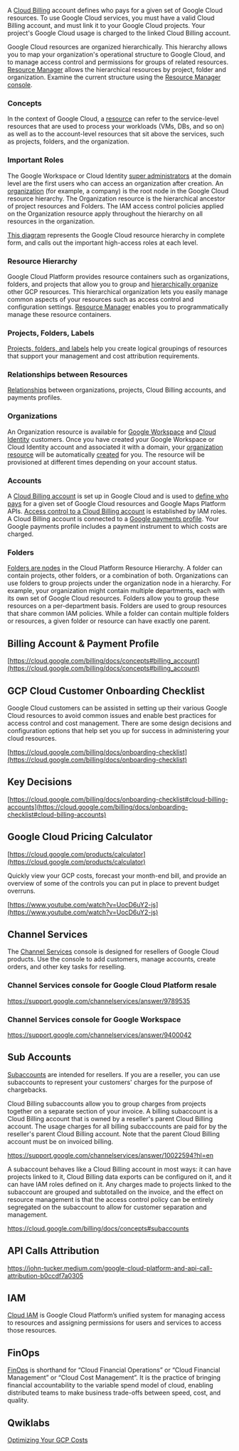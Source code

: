 
A [Cloud Billing](  https://cloud.google.com/billing/docs   ) account defines who pays for a given set of Google Cloud resources. To use Google Cloud services, you must have a valid Cloud Billing account, and must link it to your Google Cloud projects. Your project's Google Cloud usage is charged to the linked Cloud Billing account.

Google Cloud resources are organized hierarchically. This hierarchy allows you to map your organization's operational structure to Google Cloud, and to manage access control and permissions for groups of related resources.  [Resource Manager](https://cloud.google.com/resource-manager) allows the hierarchical resources by project, folder and organization. Examine the current structure using the [Resource Manager console](https://console.cloud.google.com/cloud-resource-manager).

### Concepts

In the context of Google Cloud, a [resource](https://cloud.google.com/billing/docs/concepts) can refer to the service-level resources that are used to process your workloads (VMs, DBs, and so on) as well as to the account-level resources that sit above the services, such as projects, folders, and the organization.



### Important Roles

The Google Workspace or Cloud Identity [super administrators](https://support.google.com/a/answer/2405986#super_admin) at the domain level are the first users who can access an organization after creation.  An [organization](https://cloud.google.com/resource-manager/docs/cloud-platform-resource-hierarchy#organizations) (for example, a company) is the root node in the Google Cloud resource hierarchy. The Organization resource is the hierarchical ancestor of project resources and Folders. The IAM access control policies applied on the Organization resource apply throughout the hierarchy on all resources in the organization.

[This diagram](https://cloud.google.com/billing/docs/concepts#important_roles) represents the Google Cloud resource hierarchy in complete form, and calls out the important high-access roles at each level.



### Resource Hierarchy

Google Cloud Platform provides resource containers such as organizations, folders, and projects that allow you to group and [hierarchically organize](https://cloud.google.com/resource-manager/docs/cloud-platform-resource-hierarchy#resource-hierarchy-detail) other GCP resources. This hierarchical organization lets you easily manage common aspects of your resources such as access control and configuration settings. [Resource Manager](https://cloud.google.com/resource-manager) enables you to programmatically manage these resource containers.



### Projects, Folders, Labels

[Projects, folders, and labels](https://cloud.google.com/billing/docs/onboarding-checklist#projects-folders-labels) help you create logical groupings of resources that support your management and cost attribution requirements.



### Relationships between Resources

[Relationships](https://cloud.google.com/billing/docs/concepts#relationships-between-resources) between organizations, projects, Cloud Billing accounts, and payments profiles.


### Organizations

An Organization resource is available for [Google Workspace](https://support.google.com/a/answer/53926) and [Cloud Identity](https://cloud.google.com/identity/docs/setup) customers. Once you have created your Google Workspace or Cloud Identity account and associated it with a domain, your [organization resource](https://cloud.google.com/resource-manager/docs/cloud-platform-resource-hierarchy#organizations) will be automatically [created](https://cloud.google.com/resource-manager/docs/creating-managing-organization) for you. The resource will be provisioned at different times depending on your account status.



### Accounts


A [Cloud Billing account](https://cloud.google.com/billing/docs/how-to/manage-billing-account) is set up in Google Cloud and is used to [define who pays](https://cloud.google.com/billing/docs/concepts#overview) for a given set of Google Cloud resources and Google Maps Platform APIs. [Access control to a Cloud Billing account](https://cloud.google.com/billing/docs/how-to/billing-access) is established by IAM roles. A Cloud Billing account is connected to a [Google payments profile](https://support.google.com/paymentscenter/topic/9017382?ref_topic=9037778). Your Google payments profile includes a payment instrument to which costs are charged.


### Folders

[Folders are nodes](https://cloud.google.com/resource-manager/docs/creating-managing-folders) in the Cloud Platform Resource Hierarchy. A folder can contain projects, other folders, or a combination of both. Organizations can use folders to group projects under the organization node in a hierarchy. For example, your organization might contain multiple departments, each with its own set of Google Cloud resources. Folders allow you to group these resources on a per-department basis. Folders are used to group resources that share common IAM policies. While a folder can contain multiple folders or resources, a given folder or resource can have exactly one parent.


## Billing Account & Payment Profile


[https://cloud.google.com/billing/docs/concepts#billing_account](https://cloud.google.com/billing/docs/concepts#billing_account)


## GCP Cloud Customer Onboarding Checklist

Google Cloud customers can be assisted in setting up their various Google Cloud resources to avoid common issues and enable best practices for access control and cost management. There are some design decisions and configuration options that help set you up for success in administering your cloud resources.

[https://cloud.google.com/billing/docs/onboarding-checklist](https://cloud.google.com/billing/docs/onboarding-checklist)


## Key Decisions

[https://cloud.google.com/billing/docs/onboarding-checklist#cloud-billing-accounts](https://cloud.google.com/billing/docs/onboarding-checklist#cloud-billing-accounts)


## Google Cloud Pricing Calculator

[https://cloud.google.com/products/calculator](https://cloud.google.com/products/calculator)

Quickly view your GCP costs, forecast your month-end bill, and provide an overview of some of the controls you can put in place to prevent budget overruns.

[https://www.youtube.com/watch?v=UocD6uY2-js](https://www.youtube.com/watch?v=UocD6uY2-js)

## Channel Services

The [Channel Services](https://cloud.google.com/channel/docs/overview) console is designed for resellers of Google Cloud products. Use the console to add customers, manage accounts, create orders, and other key tasks for reselling. 

 

### Channel Services console for Google Cloud Platform resale

https://support.google.com/channelservices/answer/9789535

### Channel Services console for Google Workspace


https://support.google.com/channelservices/answer/9400042

## Sub Accounts

[Subaccounts](https://cloud.google.com/billing/docs/concepts#subaccounts) are intended for resellers. If you are a reseller, you can use subaccounts to represent your customers' charges for the purpose of chargebacks.

Cloud Billing subaccounts allow you to group charges from projects together on a separate section of your invoice. A billing subaccount is a Cloud Billing account that is owned by a reseller's parent Cloud Billing account. The usage charges for all billing subacccounts are paid for by the reseller's parent Cloud Billing account. Note that the parent Cloud Billing account must be on invoiced billing.

https://support.google.com/channelservices/answer/10022594?hl=en

A subaccount behaves like a Cloud Billing account in most ways: it can have projects linked to it, Cloud Billing data exports can be configured on it, and it can have IAM roles defined on it. Any charges made to projects linked to the subaccount are grouped and subtotalled on the invoice, and the effect on resource management is that the access control policy can be entirely segregated on the subaccount to allow for customer separation and management.

https://cloud.google.com/billing/docs/concepts#subaccounts


## API Calls Attribution

https://john-tucker.medium.com/google-cloud-platform-and-api-call-attribution-b0ccdf7a0305

## IAM

[Cloud IAM](IAM) is Google Cloud Platform’s unified system for managing access to resources and assigning permissions for users and services to access those resources.  


## FinOps

[FinOps](FinOps) is shorthand for “Cloud Financial Operations” or “Cloud Financial Management” or “Cloud Cost Management”. It is the practice of bringing financial accountability to the variable spend model of cloud, enabling distributed teams to make business trade-offs between speed, cost, and quality.



## Qwiklabs


[Optimizing Your GCP Costs](https://www.qwiklabs.com/quests/97?catalog_rank=%7B%22rank%22%3A4%2C%22num_filters%22%3A0%2C%22has_search%22%3Atrue%7D&search_id=7468028)

